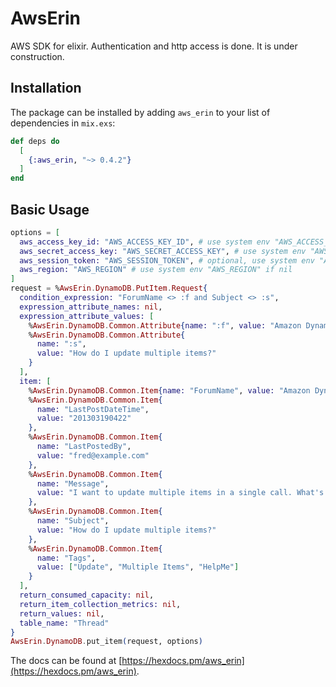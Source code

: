 # AwsErin

AWS SDK for elixir. Authentication and http access is done. It is under construction.

## Installation

The package can be installed by adding `aws_erin` to your list of dependencies in `mix.exs`:

```elixir
def deps do
  [
    {:aws_erin, "~> 0.4.2"}
  ]
end
```
## Basic Usage

```elixir
options = [
  aws_access_key_id: "AWS_ACCESS_KEY_ID", # use system env "AWS_ACCESS_KEY_ID" if nil
  aws_secret_access_key: "AWS_SECRET_ACCESS_KEY", # use system env "AWS_SECRET_ACCESS_KEY" if nil
  aws_session_token: "AWS_SESSION_TOKEN", # optional, use system env "AWS_SESSION_TOKEN" if nil
  aws_region: "AWS_REGION" # use system env "AWS_REGION" if nil
]
request = %AwsErin.DynamoDB.PutItem.Request{
  condition_expression: "ForumName <> :f and Subject <> :s",
  expression_attribute_names: nil,
  expression_attribute_values: [ 
    %AwsErin.DynamoDB.Common.Attribute{name: ":f", value: "Amazon DynamoDB"},
    %AwsErin.DynamoDB.Common.Attribute{
      name: ":s",
      value: "How do I update multiple items?"
    }
  ],
  item: [
    %AwsErin.DynamoDB.Common.Item{name: "ForumName", value: "Amazon DynamoDB"},
    %AwsErin.DynamoDB.Common.Item{
      name: "LastPostDateTime",
      value: "201303190422"
    },
    %AwsErin.DynamoDB.Common.Item{
      name: "LastPostedBy",
      value: "fred@example.com"
    },
    %AwsErin.DynamoDB.Common.Item{
      name: "Message",
      value: "I want to update multiple items in a single call. What's the best way to do that?"
    },
    %AwsErin.DynamoDB.Common.Item{
      name: "Subject",
      value: "How do I update multiple items?"
    },
    %AwsErin.DynamoDB.Common.Item{
      name: "Tags",
      value: ["Update", "Multiple Items", "HelpMe"]
    }
  ],
  return_consumed_capacity: nil,
  return_item_collection_metrics: nil,
  return_values: nil,
  table_name: "Thread"
}
AwsErin.DynamoDB.put_item(request, options)
```

The docs can be found at [https://hexdocs.pm/aws_erin](https://hexdocs.pm/aws_erin).
